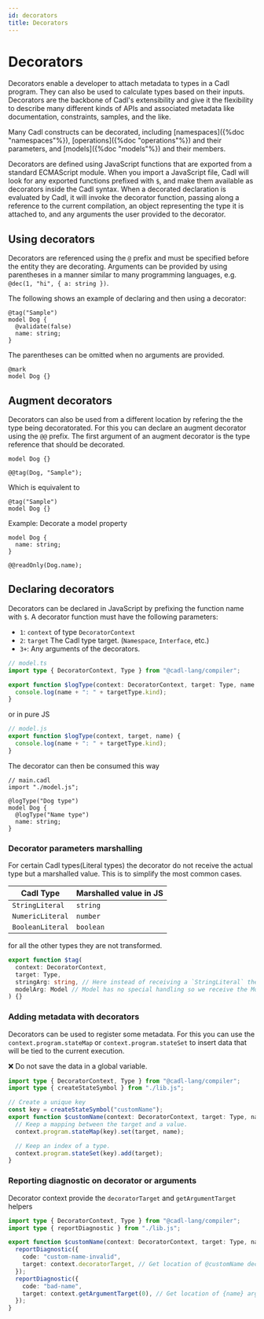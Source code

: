 ```yaml
---
id: decorators
title: Decorators
---
```


# Decorators

Decorators enable a developer to attach metadata to types in a Cadl program. They can also be used to calculate types based on their inputs. Decorators are the backbone of Cadl's extensibility and give it the flexibility to describe many different kinds of APIs and associated metadata like documentation, constraints, samples, and the like.

Many Cadl constructs can be decorated, including [namespaces]({%doc "namespaces"%}), [operations]({%doc "operations"%}) and their parameters, and [models]({%doc "models"%}) and their members.

Decorators are defined using JavaScript functions that are exported from a standard ECMAScript module. When you import a JavaScript file, Cadl will look for any exported functions prefixed with `$`, and make them available as decorators inside the Cadl syntax. When a decorated declaration is evaluated by Cadl, it will invoke the decorator function, passing along a reference to the current compilation, an object representing the type it is attached to, and any arguments the user provided to the decorator.

## Using decorators

Decorators are referenced using the `@` prefix and must be specified before the entity they are decorating. Arguments can be provided by using parentheses in a manner similar to many programming languages, e.g. `@dec(1, "hi", { a: string })`.

The following shows an example of declaring and then using a decorator:

```cadl
@tag("Sample")
model Dog {
  @validate(false)
  name: string;
}
```

The parentheses can be omitted when no arguments are provided.

```cadl
@mark
model Dog {}
```

## Augment decorators

Decorators can also be used from a different location by refering the the type being decoratorated. For this you can declare an augment decorator using the `@@` prefix. The first argument of an augment decorator is the type reference that should be decorated.

```cadl
model Dog {}

@@tag(Dog, "Sample");
```

Which is equivalent to

```cadl
@tag("Sample")
model Dog {}
```

Example: Decorate a model property

```cadl
model Dog {
  name: string;
}

@@readOnly(Dog.name);
```

## Declaring decorators

Decorators can be declared in JavaScript by prefixing the function name with `$`. A decorator function must have the following parameters:

- `1`: `context` of type `DecoratorContext`
- `2`: `target` The Cadl type target. (`Namespace`, `Interface`, etc.)
- `3+`: Any arguments of the decorators.

```ts
// model.ts
import type { DecoratorContext, Type } from "@cadl-lang/compiler";

export function $logType(context: DecoratorContext, target: Type, name: string) {
  console.log(name + ": " + targetType.kind);
}
```

or in pure JS

```ts
// model.js
export function $logType(context, target, name) {
  console.log(name + ": " + targetType.kind);
}
```

The decorator can then be consumed this way

```cadl
// main.cadl
import "./model.js";

@logType("Dog type")
model Dog {
  @logType("Name type")
  name: string;
}
```

### Decorator parameters marshalling

For certain Cadl types(Literal types) the decorator do not receive the actual type but a marshalled value. This is to simplify the most common cases.

| Cadl Type        | Marshalled value in JS |
| ---------------- | ---------------------- |
| `StringLiteral`  | `string`               |
| `NumericLiteral` | `number`               |
| `BooleanLiteral` | `boolean`              |

for all the other types they are not transformed.

```ts
export function $tag(
  context: DecoratorContext,
  target: Type,
  stringArg: string, // Here instead of receiving a `StringLiteral` the string value is being sent.
  modelArg: Model // Model has no special handling so we receive the Model type
) {}
```

### Adding metadata with decorators

Decorators can be used to register some metadata. For this you can use the `context.program.stateMap` or `context.program.stateSet` to insert data that will be tied to the current execution.

❌ Do not save the data in a global variable.

```ts
import type { DecoratorContext, Type } from "@cadl-lang/compiler";
import type { createStateSymbol } from "./lib.js";

// Create a unique key
const key = createStateSymbol("customName");
export function $customName(context: DecoratorContext, target: Type, name: string) {
  // Keep a mapping between the target and a value.
  context.program.stateMap(key).set(target, name);

  // Keep an index of a type.
  context.program.stateSet(key).add(target);
}
```

### Reporting diagnostic on decorator or arguments

Decorator context provide the `decoratorTarget` and `getArgumentTarget` helpers

```ts
import type { DecoratorContext, Type } from "@cadl-lang/compiler";
import type { reportDiagnostic } from "./lib.js";

export function $customName(context: DecoratorContext, target: Type, name: string) {
  reportDiagnostic({
    code: "custom-name-invalid",
    target: context.decoratorTarget, // Get location of @customName decorator in cadl document.
  });
  reportDiagnostic({
    code: "bad-name",
    target: context.getArgumentTarget(0), // Get location of {name} argument in cadl document.
  });
}
```
